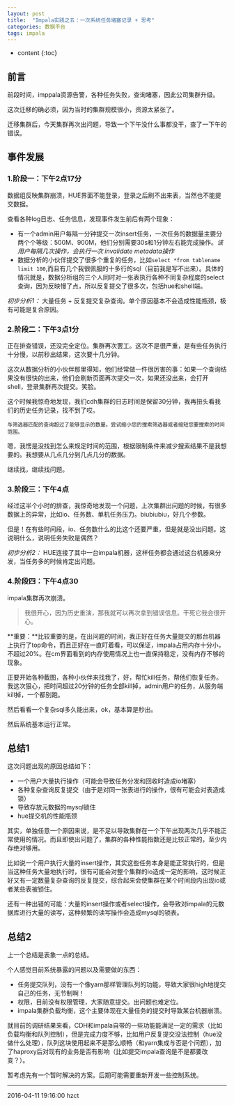 ```yaml
---
layout: post
title:  "Impala实践之五：一次系统任务堵塞记录 + 思考"
categories: 数据平台
tags: impala
---
```


* content
{:toc}

## 前言

前段时间，imppala资源告警，各种任务失败，查询堵塞，因此公司集群升级。

这次迁移的确必须，因为当时的集群规模很小，资源太紧张了。

迁移集群后，今天集群再次出问题，导致一个下午没什么事都没干，查了一下午的错误。




## 事件发展

### **1.阶段一：下午2点17分**

数据组反映集群崩溃，HUE界面不能登录，登录之后刷不出来表，当然也不能提交数据。

查看各种log日志、任务信息，发现事件发生前后有两个现象：

- 有一个admin用户每隔一分钟提交一次insert任务，一次任务的数据量主要分两个个等级：500M、900M，他们分别需要30s和1分钟左右能完成操作。*该用户每隔几次操作，会执行一次 invalidate metadata操作*
- 数据分析的小伙伴提交了很多个重复的任务，比如`select *from tablename limit 100`,而且有几个我很佩服的十多行的sql（目前我是写不出来）。具体的情况就是，数据分析组的三个人同时对一张表执行各种不同复杂程度的select查询，因为反映慢了点，所以反复提交了很多次，包括hue和shell端。

*初步分析1：* 大量任务 + 反复提交复杂查询。单个原因基本不会造成性能瓶颈，极有可能是复合原因。

### **2.阶段二：下午3点1分**

正在排查错误，还没完全定位。集群再次罢工。这次不是很严重，是有些任务执行十分慢，以前秒出结果，这次要十几分钟。

这次从数据分析的小伙伴那里得知，他们经常做一件很厉害的事：如果一个查询结果没有很快的出来，他们会刷新页面再次提交一次，如果还没出来，会打开shell，登录集群再次提交。笑脸。

这个时候我惊奇地发现，我们cdh集群的日志时间是保留30分钟，我再扭头看我们的历史任务记录，找不到了哎。

```
与筛选器匹配的查询超过了能够显示的数量。尝试缩小您的搜索筛选器或者缩短您要搜索的时间范围。
```

嗯，我愣是没找到怎么来规定时间的范围，根据限制条件来减少搜索结果不是我想要的。我想要从几点几分到几点几分的数据。

继续找，继续找问题。

### **3.阶段三：下午4点**

经过这半个小时的排查，我惊奇地发现一个问题，上次集群出问题的时候，有很多数据上的异常，比如io、任务数、单机任务压力。biubiubiu，好几个参数。

但是！在有些时间段，io、任务数什么的比这个还要严重，但是就是没出问题。这说明什么，说明任务失败是偶然？


*初步分析2：* HUE连接了其中一台impala机器，这样任务都会通过这台机器来分发，当任务多的时候肯定出问题。

### **4.阶段四：下午4点30**

impala集群再次崩溃。

> 我很开心，因为历史重演，那我就可以再次拿到错误信息。干死它我会很开心。

**重要：**比较重要的是，在出问题的时间，我正好在任务大量提交的那台机器上执行了top命令，而且正好在一直盯着看，可以保证，impala占用内存十分小，不超过20%。在cm界面看到的内存使用情况上也一直保持稳定，没有内存不够的现象。

正要开始各种截图，各种小伙伴来找我了，好，帮忙kill任务，帮他们恢复任务。我这次狠心，把时间超过20分钟的任务全部kill掉，admin用户的任务，从服务端kill掉，一个都别跑。

然后看看一个复杂sql多久能出来，ok，基本算是秒出。

然后系统基本运行正常。

## **总结1**

这次问题出现的原因总结如下：

- 一个用户大量执行操作（可能会导致任务分发和回收时造成io堵塞）
- 各种复杂查询反复提交（由于是对同一张表进行的操作，很有可能会对表造成锁）
- 导致存放元数据的mysql锁住
- hue提交机的性能瓶颈

其实，单独任意一个原因来说，是不足以导致集群在一个下午出现两次几乎不能正常使用的情况。而且即使出问题了，集群的各种性能指数还是比较正常的，至少内存绝对够用。

比如说一个用户执行大量的insert操作，其实这些任务本身是能正常执行的，但是当这种任务大量地执行时，很有可能会对整个集群的io造成一定的影响，这时候正好又有一定数量复杂查询的反复提交，综合起来会使集群在某个时间段内出现io或者某些表被锁住。

还有一种出错的可能：大量的insert操作或者select操作，会导致对impala的元数据库进行大量的读写，这种频繁的读写操作会造成mysql的锁表。

## **总结2**

上一个总结是表象一点的总结。

个人感觉目前系统暴露的问题以及需要做的东西：

- 任务提交队列，没有一个像yarn那样管理队列的功能，导致大家很high地提交自己的任务，无节制啊！
- 权限，目前没有权限管理，大家随意提交。出问题也难定位。
- impala集群负载均衡，这个主要体现在大量任务的提交时导致某台机器崩溃。

就目前的调研结果来看，CDH和impala自带的一些功能能满足一定的需求（比如负载均衡和队列控制），但是完成力度不够，比如用户反复提交没法控制（hue没做什么处理），队列这块使用起来不是那么顺畅（和yarn集成与否是个问题），加了haproxy后对现有的业务是否有影响（比如提交impala查询是不是都要改变？）。

暂考虑先有一个暂时解决的方案。后期可能需要重新开发一些控制系统。

***
2016-04-11 19:16:00 hzct
